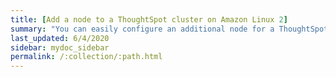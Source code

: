 ```yaml
---
title: [Add a node to a ThoughtSpot cluster on Amazon Linux 2]
summary: "You can easily configure an additional node for a ThoughtSpot cluster on Amazon Linux 2."
last_updated: 6/4/2020
sidebar: mydoc_sidebar
permalink: /:collection/:path.html
---
```

